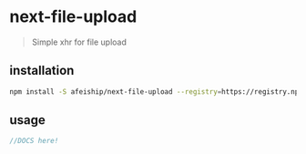 # next-file-upload
> Simple xhr for file upload

## installation
```bash
npm install -S afeiship/next-file-upload --registry=https://registry.npm.taobao.org
```

## usage
```js
//DOCS here!
```
